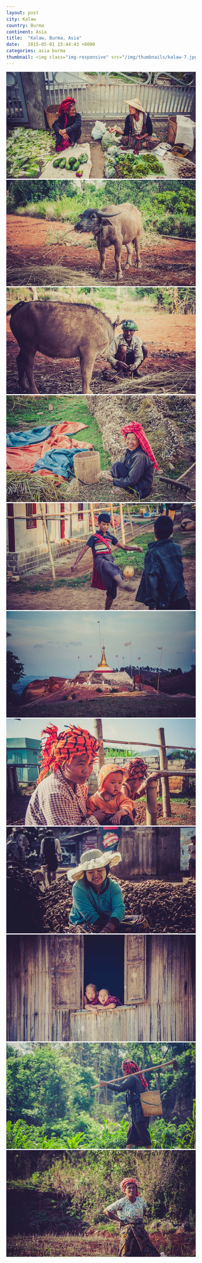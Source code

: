 ```yaml
---
layout: post
city: Kalaw
country: Burma
continent: Asia
title:  "Kalaw, Burma, Asia"
date:   2015-05-01 15:44:43 +0000
categories: asia burma
thumbnail: <img class="img-responsive" src="/img/thumbnails/kalaw-7.jpg" alt="Kalaw Burma" />
---
```


<div class="img-container">
	<img class="img-responsive" src="/img/countries/burma/kalaw-1.jpg" alt="Kalaw, Burma, Asia"/>
	<img class="img-responsive" src="/img/countries/burma/kalaw-2.jpg" alt="Kalaw, Burma, Asia"/>
	<img class="img-responsive" src="/img/countries/burma/kalaw-3.jpg" alt="Kalaw, Burma, Asia"/>
	<img class="img-responsive" src="/img/countries/burma/kalaw-4.jpg" alt="Kalaw, Burma, Asia"/>
	<img class="img-responsive" src="/img/countries/burma/kalaw-5.jpg" alt="Kalaw, Burma, Asia"/>
	<img class="img-responsive" src="/img/countries/burma/kalaw-6.jpg" alt="Kalaw, Burma, Asia"/>
	<img class="img-responsive" src="/img/countries/burma/kalaw-7.jpg" alt="Kalaw, Burma, Asia"/>
	<img class="img-responsive" src="/img/countries/burma/kalaw-8.jpg" alt="Kalaw, Burma, Asia"/>
	<img class="img-responsive" src="/img/countries/burma/kalaw-9.jpg" alt="Kalaw, Burma, Asia"/>
	<img class="img-responsive" src="/img/countries/burma/kalaw-10.jpg" alt="Kalaw, Burma, Asia"/>
	<img class="img-responsive" src="/img/countries/burma/kalaw-11.jpg" alt="Kalaw, Burma, Asia"/>
</div>
